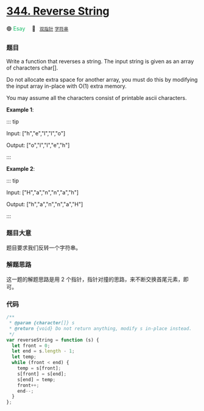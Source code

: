 # [344. Reverse String](https://leetcode.com/problems/reverse-string/)

🟢 <font color=#15bd66>Esay</font>&emsp; 🔖&ensp; [`双指针`](../solution/双指针.md) [`字符串`](../solution/字符串.md)

### 题目

Write a function that reverses a string. The input string is given as an array of characters char[].

Do not allocate extra space for another array, you must do this by modifying the input array in-place with O(1) extra memory.

You may assume all the characters consist of printable ascii characters.

**Example 1**:

::: tip

Input: ["h","e","l","l","o"]

Output: ["o","l","l","e","h"]

:::

**Example 2**:

::: tip

Input: ["H","a","n","n","a","h"]

Output: ["h","a","n","n","a","H"]

:::

### 题目大意

题目要求我们反转一个字符串。

### 解题思路

这一题的解题思路是用 2 个指针，指针对撞的思路，来不断交换首尾元素，即可。

### 代码

```javascript
/**
 * @param {character[]} s
 * @return {void} Do not return anything, modify s in-place instead.
 */
var reverseString = function (s) {
  let front = 0;
  let end = s.length - 1;
  let temp;
  while (front < end) {
    temp = s[front];
    s[front] = s[end];
    s[end] = temp;
    front++;
    end--;
  }
};
```
